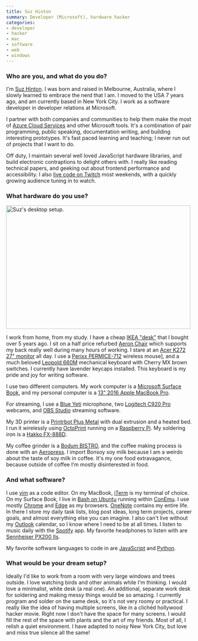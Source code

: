 ```yaml
---
title: Suz Hinton
summary: Developer (Microsoft), hardware hacker
categories:
- developer
- hacker
- mac
- software
- web
- windows
---
```


### Who are you, and what do you do?

I'm [Suz Hinton](http://noopkat.com/ "Suz's website."). I was born and raised in Melbourne, Australia, where I slowly learned to embrace the nerd that I am. I moved to the USA 7 years ago, and am currently based in New York City. I work as a software developer in developer relations at Microsoft.
 
I partner with both companies and communities to help them make the most of [Azure Cloud Services][azure] and other Microsoft tools. It's a combination of pair programming, public speaking, documentation writing, and building interesting prototypes. It's fast paced learning and teaching; I never run out of projects that I want to do.
 
Off duty, I maintain several well loved JavaScript hardware libraries, and build electronic contraptions to delight others with. I really like reading technical papers, and geeking out about frontend performance and accessibility. I also [live code on Twitch](https://www.twitch.tv/noopkat "Suz's Twitch account.") most weekends, with a quickly growing audience tuning in to watch.

### What hardware do you use?

<img src="/images/interviews/noopkat/desktop.jpg" width="500" height="335" alt="Suz's desktop setup." class="detail">

I work from home, from my study. I have a cheap [IKEA "desk"][linnmon] that I bought over 5 years ago. I sit on a half price refurbed [Aeron Chair][aeron] which supports my back really well during many hours of working. I stare at an [Acer K272 27" monitor][k272hl] all day. I use a [Perixx PERMICE-712][perimice-712] wireless mouse], and a much beloved [Leopold 660M][fc660m] mechanical keyboard with Cherry MX brown switches. I currently have lavender keycaps installed. This keyboard is my pride and joy for writing software.

I use two different computers. My work computer is a [Microsoft Surface Book][surface-book], and my personal computer is a [13" 2016 Apple MacBook Pro][macbook-pro].

For streaming, I use a [Blue Yeti][yeti] microphone, two [Logitech C920 Pro][hd-pro-webcam-c920] webcams, and [OBS Studio][obs-studio] streaming software.

My 3D printer is a [Printrbot Plus Metal][printrbot-plus] with dual extrusion and a heated bed. I run it wirelessly using [OctoPrint][] running on a [Raspberry Pi][raspberry-pi]. My soldering iron is a [Hakko FX-888D][fx-888d].

My coffee grinder is a [Bodum BISTRO][bistro], and the coffee making process is done with an [Aeropress][]. I import Bonsoy soy milk because I am a weirdo about the taste of soy milk in coffee. It's my one food extravagance, because outside of coffee I'm mostly disinterested in food.

### And what software?

I use [vim][] as a code editor. On my MacBook, [iTerm][iterm2] is my terminal of choice. On my Surface Book, I live in [Bash on Ubuntu][windows-subsystem-for-linux] running within [ConEmu][]. I use mostly [Chrome][] and [Edge][edge.2] as my browsers. [OneNote][] contains my entire life. In there I store my daily task lists, blog post ideas, long term projects, career goals, and almost everything else you can imagine. I also can't live without my [Outlook][] calendar, so I know where I need to be at all times. I listen to music daily with the [Spotify][] app. My favorite headphones to listen with are [Sennheiser PX200 IIs][px-200-ii].
 
My favorite software languages to code in are [JavaScript][] and [Python][].

### What would be your dream setup?

Ideally I'd like to work from a room with very large windows and trees outside. I love watching birds and other animals while I'm thinking. I would love a minimalist, white desk (a real one). An additional, separate work desk for soldering and making messy things would be so amazing. I currently program and solder on the same desk, so it's not very roomy or practical. I really like the idea of having multiple screens, like in a clichéd hollywood hacker movie. Right now I don't have the space for many screens. I would fill the rest of the space with plants and the art of my friends. Most of all, I relish a quiet environment. I have adapted to noisy New York City, but love and miss true silence all the same!

[aeron]: https://www.hermanmiller.com/products/seating/office-chairs/aeron-chairs/ "A work chair."
[aeropress]: https://aeropressinc.com/ "A pressure-based coffee/espresso maker."
[bistro]: https://www.bodum.com/us/en/10903-01us "A coffee grinder."
[fc660m]: https://mechanicalkeyboards.com/shop/index.php?l=product_detail&p=1496 "A mechanical keyboard."
[fx-888d]: https://www.hakko.com/english/products/hakko_fx888d.html "A soldering iron."
[hd-pro-webcam-c920]: https://www.logitech.com/en-us/product/hd-pro-webcam-c920 "A webcam."
[k272hl]: https://www.amazon.com/Acer-K272HL-LED-Monitor-resolution/dp/B00W46R3HQ "A 27 inch LED monitor."
[linnmon]: https://www.ikea.com/us/en/catalog/products/S29932181/ "A table."
[macbook-pro]: https://www.apple.com/macbook-pro/ "A laptop."
[perimice-712]: http://perixx.com/perimice-712-wireless-mouse-black.html "A wireless mouse."
[printrbot-plus]: https://printrbot.com/shop/assembled-metal-printrbot-plus/ "A 3D printer."
[px-200-ii]: https://en-us.sennheiser.com/on-ear-headphones-travel-lightweigt-px-200-ii "On-ear headphones."
[raspberry-pi]: https://en.wikipedia.org/wiki/Raspberry_Pi "A single-board hackable computer."
[surface-book]: https://www.microsoft.com/en-us/surface/devices/surface-book/overview "A 13.5 inch laptop/tablet device."
[yeti]: http://bluemic.com/yeti/ "A USB microphone."
[azure]: https://azure.microsoft.com/en-us/ "A cloud computing platform."
[chrome]: https://www.google.com/intl/en/chrome/browser/ "A WebKit-based browser, where each tab runs in its own thread."
[conemu]: https://conemu.github.io/ "A terminal client for Windows."
[edge.2]: https://www.microsoft.com/en-us/windows/microsoft-edge "A web browser."
[iterm2]: https://iterm2.com/ "An alternative terminal application for Mac OS X."
[javascript]: https://en.wikipedia.org/wiki/JavaScript "An interpreted scripting language."
[obs-studio]: https://obsproject.com/ "Video recording and streaming software."
[octoprint]: https://octoprint.org/ "Web software for controlling a 3D printer."
[onenote]: https://www.onenote.com/ "Synced notes software (part of Office)."
[outlook]: https://products.office.com/en-us/outlook/email-and-calendar-software-microsoft-outlook "An email, calendar and contact software suite."
[python]: https://www.python.org/ "An interpreted scripting language."
[spotify]: https://www.spotify.com/us/ "A music streaming service."
[vim]: https://www.vim.org/ "A command-line text editor."
[windows-subsystem-for-linux]: https://msdn.microsoft.com/en-us/commandline/wsl/about "A Linux environment for Windows."
